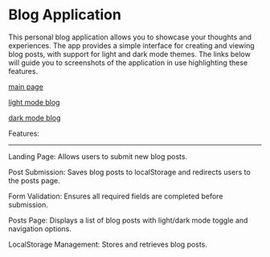 # Blog Application

This personal blog application allows you to showcase your thoughts and experiences. The app provides a simple interface for creating and viewing blog posts, with support for light and dark mode themes. The links below will guide you to screenshots of the application in use highlighting these features. 

[main page](./assets/screenshot%201.jpg)

[light mode blog](./assets/screenshot%202.jpg)

[dark mode blog](./assets/screenshot%203.jpg)




Features:
_______________________________________________________________________________________________________


Landing Page: Allows users to submit new blog posts.

Post Submission: Saves blog posts to localStorage and redirects users to the posts page.

Form Validation: Ensures all required fields are completed before submission.

Posts Page: Displays a list of blog posts with light/dark mode toggle and navigation options.

LocalStorage Management: Stores and retrieves blog posts.



